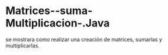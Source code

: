 # Matrices--suma-Multiplicacion-.Java
se mostrara como realizar una creación de matrices, sumarlas y multiplicarlas.
